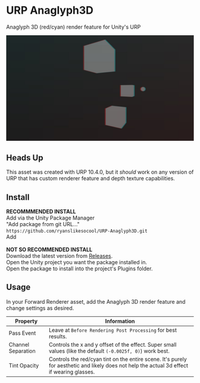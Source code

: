 # URP Anaglyph3D
 Anaglyph 3D (red/cyan) render feature for Unity's URP

![Sample Image](images~/sample.jpg)

## Heads Up
This asset was created with URP 10.4.0, but it *should* work on any version of URP that has custom renderer feature and depth texture capabilities.

## Install
**RECOMMMENDED INSTALL**\
Add via the Unity Package Manager\
"Add package from git URL..."\
`https://github.com/ryanslikesocool/URP-Anaglyph3D.git`\
Add\
\
**NOT SO RECOMMENDED INSTALL**\
Download the latest version from [Releases](https://github.com/ryanslikesocool/URP-Anaglyph3D/releases).\
Open the Unity project you want the package installed in.\
Open the package to install into the project's Plugins folder.

## Usage
In your Forward Renderer asset, add the Anaglyph 3D render feature and change settings as desired.

| Property | Information |
| ----- | ----- |
| Pass Event | Leave at `Before Rendering Post Processing` for best results. |
| Channel Separation | Controls the x and y offset of the effect.  Super small values (like the default `(-0.0025f, 0)`) work best. |
| Tint Opacity | Controls the red/cyan tint on the entire scene.  It's purely for aesthetic and likely does not help the actual 3d effect if wearing glasses. |
